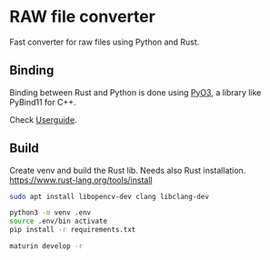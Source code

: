# RAW file converter

Fast converter for raw files using Python and Rust.

## Binding

Binding between Rust and Python is done using [PyO3](https://github.com/PyO3/pyo3), a library like PyBind11 for C++.

Check [Userguide](https://pyo3.rs/).

## Build

Create venv and build the Rust lib. Needs also Rust installation. https://www.rust-lang.org/tools/install

```bash
sudo apt install libopencv-dev clang libclang-dev

python3 -m venv .env
source .env/bin activate
pip install -r requirements.txt

maturin develop -r
```


